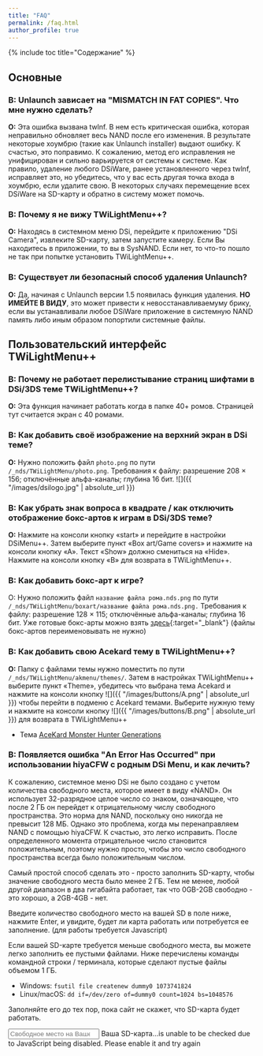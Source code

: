 ```yaml
---
title: "FAQ"
permalink: /faq.html
author_profile: true
---
```


{% include toc title="Содержание" %}

## Основные

### **В: Unlaunch зависает на "MISMATCH IN FAT COPIES". Что мне нужно сделать?**

**О:** Эта ошибка вызвана twlnf. В нем есть критическая ошибка, которая неправильно обновляет весь NAND после его изменения. В результате некоторые хоумбрю (такие как Unlaunch installer) выдают ошибку. К счастью, это поправимо. К сожалению, метод его исправления не унифицирован и сильно варьируется от системы к системе. Как правило, удаление любого DSiWare, ранее установленного через twlnf, исправляет это, но убедитесь, что у вас есть другая точка входа в хоумбрю, если удалите свою. В некоторых случаях перемещение всех DSiWare на SD-карту и обратно в систему может помочь.
 
 
### **B: Почему я не вижу TWiLightMenu++?**

**O:** Находясь в системном меню DSi, перейдите к приложению "DSi Camera", извлеките SD-карту, затем запустите камеру. Если Вы находитесь в приложении, то вы в SysNAND. Если нет, то что-то пошло не так при попытке установить TWiLightMenu++.


### **В: Существует ли безопасный способ удаления Unlaunch?**

**O:** Да, начиная с Unlaunch версии 1.5 появилась функция удаления. **НО ИМЕЙТЕ В ВИДУ**, это может привести к невосстанавливаемуму брику, если вы устанавливали любое DSiWare приложение в системную NAND память либо иным образом попортили системные файлы.



## Пользовательский интерфейс TWiLightMenu++

### **В: Почему не работает перелистывание страниц шифтами в DSi/3DS теме TWiLightMenu++?**

**О:** Эта функция начинает работать когда в папке 40+ ромов. Страницей тут считается экран с 40 ромами.


### **В: Как добавить своё изображение на верхний экран в DSi теме?**

**О:** Нужно положить файл `photo.png` по пути `/_nds/TWiLightMenu/photo.png`. Требования к файлу: разрешение 208 × 156; отключённые альфа-каналы; глубина 16 бит.
![]({{ "/images/dsilogo.jpg" | absolute_url }})


### **В: Как убрать знак вопроса в квадрате / как отключить отображение бокс-артов к играм в DSi/3DS теме?**

**О:** Нажмите на консоли кнопку «start» и перейдите в настройки DSiMenu++. Затем выберите пункт «Box art/Game covers» и нажмите на консоли кнопку «А». Текст «Show» должно смениться на «Hide». Нажмите на консоли кнопку «В» для возврата в TWiLightMenu++.


### **В: Как добавить бокс-арт к игре?**

О: Нужно положить файл `название файла рома.nds.png` по пути `/_nds/TWiLightMenu/boxart/название файла рома.nds.png.` Требования к файлу: разрешение 128 × 115; отключённые альфа-каналы; глубина 16 бит. Уже готовые бокс-арты можно взять [здесь](https://www.gametdb.com/DS/Downloads#cover_packs){:target="_blank"} (файлы бокс-артов переименовывать не нужно)


### **В: Как добавить свою Acekard тему в TWiLightMenu++?**

**О:** Папку с файлами темы нужно поместить по пути `/_nds/TWiLightMenu/akmenu/themes/`. Затем в настройках TWiLightMenu++ выберите пункт «Theme», убедитесь что выбрана тема Acekard и нажмите на консоли кнопку ![]({{ "/images/buttons/A.png" | absolute_url }}) чтобы перейти в подменю с Acekard темами. Выберите нужную тему и нажмите на консоли кнопку ![]({{ "/images/buttons/B.png" | absolute_url }}) для возврата в TWiLightMenu++

- Тема [AceKard Monster Hunter Generations](files/MHGen_acekard_skin.zip)

### **В: Появляется ошибка "An Error Has Occurred" при использовании hiyaCFW с родным DSi Menu, и как лечить?**

К сожалению, системное меню DSi не было создано с учетом количества свободного места, которое имеет в виду «NAND». Он использует 32-разрядное целое число со знаком, означающее, что после 2 ГБ он перейдет к отрицательному числу свободного пространства. Это норма для NAND, поскольку оно никогда не превысит 128 МБ. Однако это проблема, когда мы перенаправляем NAND с помощью hiyaCFW. К счастью, это легко исправить. После определенного момента отрицательное число становится положительным, поэтому нужно просто, чтобы это число свободного пространства всегда было положительным числом.

Самый простой способ сделать это - просто заполнить SD-карту, чтобы значение свободного места было менее 2 ГБ. Тем не менее, любой другой диапазон в два гигабайта работает, так что 0GB-2GB свободно - это хорошо, а 2GB-4GB - нет.

Введите количество свободного место на вашей SD в поле ниже, нажмите Enter, и увидите, будет ли карта работать или потребуется ее заполнение. (для работы требуется Javascript)

Если вашей SD-карте требуется меньше свободного места, вы можете легко заполнить ее пустыми файлами. Ниже перечислены команды командной строки / терминала, которые сделают пустые файлы объемом 1 ГБ.
 - Windows: `fsutil file createnew dummy0 1073741824`
 - Linux/macOS: `dd if=/dev/zero of=dummy0 count=1024 bs=1048576`

Заполняйте его до тех пор, пока сайт не скажет, что SD-карта будет работать.

<input id="sdSpace" type="number" placeholder="Свободное место на Вашей SD-карте, в ГБ (например, 2, 1.5)" onchange="updateWillWork()">
Ваша SD-карта<span id="willWork">...</span><noscript>is unable to be checked due to JavaScript being disabled. Please enable it and try again</noscript>

<script>
function updateWillWork() {
  let freeSpace = document.getElementById("sdSpace").value;
  document.getElementById("willWork").innerHTML = " " + ((freeSpace % 4) < 2 ? "будет работать!" : "нуждается в заполнении...");
}
</script>